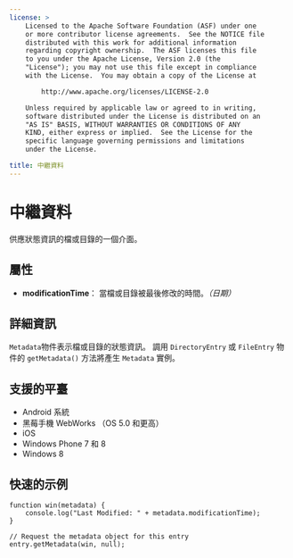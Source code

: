 ```yaml
---
license: >
    Licensed to the Apache Software Foundation (ASF) under one
    or more contributor license agreements.  See the NOTICE file
    distributed with this work for additional information
    regarding copyright ownership.  The ASF licenses this file
    to you under the Apache License, Version 2.0 (the
    "License"); you may not use this file except in compliance
    with the License.  You may obtain a copy of the License at

        http://www.apache.org/licenses/LICENSE-2.0

    Unless required by applicable law or agreed to in writing,
    software distributed under the License is distributed on an
    "AS IS" BASIS, WITHOUT WARRANTIES OR CONDITIONS OF ANY
    KIND, either express or implied.  See the License for the
    specific language governing permissions and limitations
    under the License.

title: 中繼資料
---
```


# 中繼資料

供應狀態資訊的檔或目錄的一個介面。

## 屬性

*   **modificationTime**： 當檔或目錄被最後修改的時間。*（日期）*

## 詳細資訊

`Metadata`物件表示檔或目錄的狀態資訊。 調用 `DirectoryEntry` 或 `FileEntry` 物件的 `getMetadata()` 方法將產生 `Metadata` 實例。

## 支援的平臺

*   Android 系統
*   黑莓手機 WebWorks （OS 5.0 和更高）
*   iOS
*   Windows Phone 7 和 8
*   Windows 8

## 快速的示例

    function win(metadata) {
        console.log("Last Modified: " + metadata.modificationTime);
    }
    
    // Request the metadata object for this entry
    entry.getMetadata(win, null);
